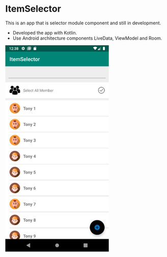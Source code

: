 # ItemSelector

This is an app that is selector module component and still in development.

* Developed the app with Kotlin. 
* Use Android architecture components LiveData, ViewModel and Room.

<img src="screenshots/1.png" height="650" />
